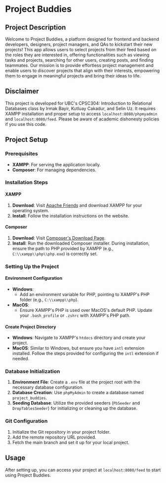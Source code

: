 # Project Buddies

## Project Description

Welcome to Project Buddies, a platform designed for frontend and backend developers, designers, project managers, and QAs to kickstart their new projects! This app allows users to select projects from their feed based on the roles they are interested in, offering functionalities such as viewing tasks and projects, searching for other users, creating posts, and finding teammates. Our mission is to provide effortless project management and enable users to discover projects that align with their interests, empowering them to engage in meaningful projects and bring their ideas to life.

## Disclaimer

This project is developed for UBC's CPSC304: Introduction to Relational Databases class by Irmak Bayir, Kutluay Cakadur, and Selin Uz. It requires XAMPP installation and proper setup to access `localhost:8080/phpmyadmin` and `localhost:8080/feed`. Please be aware of academic dishonesty policies if you use this code.

## Project Setup

### Prerequisites

- **XAMPP**: For serving the application locally.
- **Composer**: For managing dependencies.

### Installation Steps

#### XAMPP

1. **Download**: Visit [Apache Friends](https://www.apachefriends.org/index.html) and download XAMPP for your operating system.
2. **Install**: Follow the installation instructions on the website.

#### Composer

1. **Download**: Visit [Composer's Download Page](https://getcomposer.org/download/).
2. **Install**: Run the downloaded Composer installer. During installation, ensure the path to PHP provided by XAMPP (e.g., `C:\\xampp\\php\\php.exe`) is correctly set.

### Setting Up the Project

#### Environment Configuration

- **Windows**:
  - Add an environment variable for PHP, pointing to XAMPP's PHP folder (e.g., `C:\\xampp\\php`).
- **MacOS**:
  - Ensure XAMPP's PHP is used over MacOS's default PHP. Update your `.bash_profile` or `.zshrc` with XAMPP's PHP path.

#### Create Project Directory

- **Windows**: Navigate to XAMPP's `htdocs` directory and create your project.
- **MacOS**: Similar to Windows, but ensure you have `intl` extension installed. Follow the steps provided for configuring the `intl` extension if needed.

### Database Initialization

1. **Environment File**: Create a `.env` file at the project root with the necessary database configuration.
2. **Database Creation**: Use `phpMyAdmin` to create a database named `project_buddies`.
3. **Seeding Database**: Utilize the provided seeders (`PbSeeder` and `DropTablesSeeder`) for initializing or cleaning up the database.

### Git Configuration

1. Initialize the Git repository in your project folder.
2. Add the remote repository URL provided.
3. Fetch the main branch and set it up for your local project.

## Usage

After setting up, you can access your project at `localhost:8080/feed` to start using Project Buddies.
